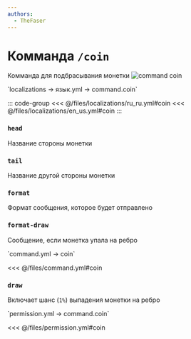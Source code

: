 ```yaml
---
authors:
  - TheFaser
---
```


# Комманда `/coin`

Комманда для подбрасывания монетки
![command coin](/commandcoin.png)

[//]: # (localization)
<!--@include: @/parts/words.md#localization--> 
<!--@include: @/parts/words.md#path--> `localizations → язык.yml → command.coin`

<!--@include: @/parts/words.md#default--> 

::: code-group
<<< @/files/localizations/ru_ru.yml#coin
<<< @/files/localizations/en_us.yml#coin
:::

### `head`

Название стороны монетки

### `tail`

Название другой стороны монетки

### `format`

Формат сообщения, которое будет отправлено

### `format-draw`

Сообщение, если монетка упала на ребро

[//]: # (command.yml)
<!--@include: @/parts/words.md#setting-->
<!--@include: @/parts/words.md#path--> `command.yml → coin`

<!--@include: @/parts/words.md#default-->
<<< @/files/command.yml#coin

<!--@include: @/parts/enable.md-->

### `draw`

Включает шанс (`1%`) выпадения монетки на ребро

<!--@include: @/parts/range.md-->
<!--@include: @/parts/aliases.md-->
<!--@include: @/parts/destination.md-->
<!--@include: @/parts/cooldown.md-->
<!--@include: @/parts/sound.md-->

[//]: # (permission.yml)
<!--@include: @/parts/words.md#permission-->
<!--@include: @/parts/words.md#path--> `permission.yml → command.coin`

<!--@include: @/parts/words.md#default-->
<<< @/files/permission.yml#coin

<!--@include: @/parts/permission/permissionTier3.md-->
<!--@include: @/parts/permission/cooldown.md-->
<!--@include: @/parts/permission/sound.md-->